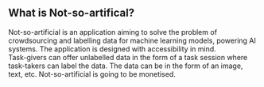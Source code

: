 ## What is Not-so-artifical?

Not-so-artificial is an application aiming to solve the problem of crowdsourcing and labelling data for machine learning models, powering AI systems. The application is designed with accessibility in mind.  
Task-givers can offer unlabelled data in the form of a task session where task-takers can label the data. The data can be in the form of an image, text, etc. Not-so-artificial is going to be monetised.